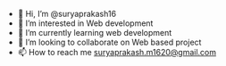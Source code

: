 - 👋 Hi, I’m @suryaprakash16
- 👀 I’m interested in Web development
- 🌱 I’m currently learning web development
- 💞️ I’m looking to collaborate on Web based project
- 📫 How to reach me suryaprakash.m1620@gmail.com

<!---
suryaprakash16/suryaprakash16 is a ✨ special ✨ repository because its `README.md` (this file) appears on your GitHub profile.
You can click the Preview link to take a look at your changes.
--->
